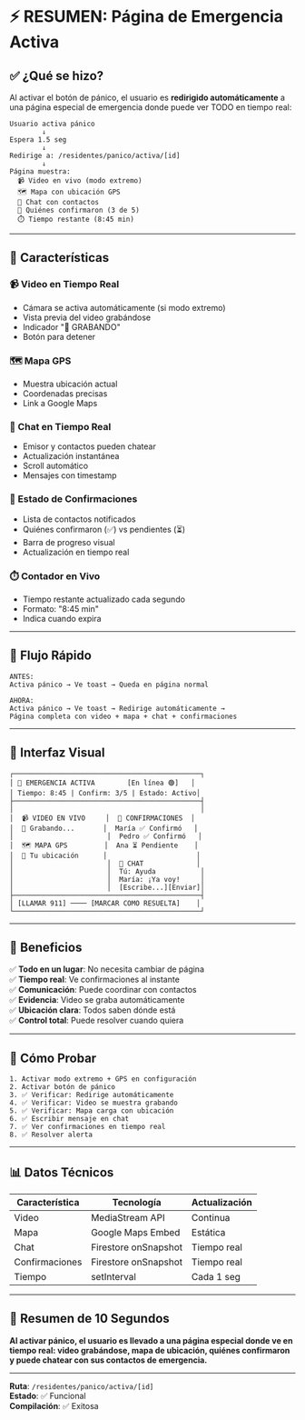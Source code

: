 # ⚡ RESUMEN: Página de Emergencia Activa

## ✅ ¿Qué se hizo?

Al activar el botón de pánico, el usuario es **redirigido automáticamente** a una página especial de emergencia donde puede ver TODO en tiempo real:

```
Usuario activa pánico
        ↓
Espera 1.5 seg
        ↓
Redirige a: /residentes/panico/activa/[id]
        ↓
Página muestra:
  📹 Video en vivo (modo extremo)
  🗺️ Mapa con ubicación GPS
  💬 Chat con contactos
  👥 Quiénes confirmaron (3 de 5)
  ⏱️ Tiempo restante (8:45 min)
```

---

## 🎯 Características

### 📹 Video en Tiempo Real
- Cámara se activa automáticamente (si modo extremo)
- Vista previa del video grabándose
- Indicador "🔴 GRABANDO"
- Botón para detener

### 🗺️ Mapa GPS
- Muestra ubicación actual
- Coordenadas precisas
- Link a Google Maps

### 💬 Chat en Tiempo Real
- Emisor y contactos pueden chatear
- Actualización instantánea
- Scroll automático
- Mensajes con timestamp

### 👥 Estado de Confirmaciones
- Lista de contactos notificados
- Quiénes confirmaron (✅) vs pendientes (⏳)
- Barra de progreso visual
- Actualización en tiempo real

### ⏱️ Contador en Vivo
- Tiempo restante actualizado cada segundo
- Formato: "8:45 min"
- Indica cuando expira

---

## 🔄 Flujo Rápido

```
ANTES:
Activa pánico → Ve toast → Queda en página normal

AHORA:
Activa pánico → Ve toast → Redirige automáticamente → 
Página completa con video + mapa + chat + confirmaciones
```

---

## 📱 Interfaz Visual

```
┌──────────────────────────────────────────────┐
│ 🚨 EMERGENCIA ACTIVA        [En línea 🟢]   │
│ Tiempo: 8:45 | Confirm: 3/5 | Estado: Activo│
├──────────────────────────────────────────────┤
│                                              │
│  📹 VIDEO EN VIVO     │  👥 CONFIRMACIONES  │
│  🔴 Grabando...       │  María ✅ Confirmó   │
│                       │  Pedro ✅ Confirmó   │
│  🗺️ MAPA GPS         │  Ana ⏳ Pendiente    │
│  📍 Tu ubicación      │                      │
│                       │  💬 CHAT             │
│                       │  Tú: Ayuda           │
│                       │  María: ¡Ya voy!     │
│                       │  [Escribe...][Enviar]│
├──────────────────────────────────────────────┤
│ [LLAMAR 911] ──── [MARCAR COMO RESUELTA]    │
└──────────────────────────────────────────────┘
```

---

## 🎁 Beneficios

✅ **Todo en un lugar**: No necesita cambiar de página  
✅ **Tiempo real**: Ve confirmaciones al instante  
✅ **Comunicación**: Puede coordinar con contactos  
✅ **Evidencia**: Video se graba automáticamente  
✅ **Ubicación clara**: Todos saben dónde está  
✅ **Control total**: Puede resolver cuando quiera  

---

## 🧪 Cómo Probar

```
1. Activar modo extremo + GPS en configuración
2. Activar botón de pánico
3. ✅ Verificar: Redirige automáticamente
4. ✅ Verificar: Video se muestra grabando
5. ✅ Verificar: Mapa carga con ubicación
6. ✅ Escribir mensaje en chat
7. ✅ Ver confirmaciones en tiempo real
8. ✅ Resolver alerta
```

---

## 📊 Datos Técnicos

| Característica | Tecnología | Actualización |
|----------------|------------|---------------|
| Video | MediaStream API | Continua |
| Mapa | Google Maps Embed | Estática |
| Chat | Firestore onSnapshot | Tiempo real |
| Confirmaciones | Firestore onSnapshot | Tiempo real |
| Tiempo | setInterval | Cada 1 seg |

---

## 🎯 Resumen de 10 Segundos

**Al activar pánico, el usuario es llevado a una página especial donde ve en tiempo real: video grabándose, mapa de ubicación, quiénes confirmaron y puede chatear con sus contactos de emergencia.**

---

**Ruta**: `/residentes/panico/activa/[id]`  
**Estado**: ✅ Funcional  
**Compilación**: ✅ Exitosa

